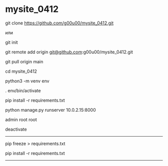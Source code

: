 # mysite_0412

git clone https://github.com/g00u00/mysite_0412.git

или

git init

git remote add origin git@github.com:g00u00/mysite_0412.git

git pull origin main

cd mysite_0412

python3 -m venv env

. env/bin/activate

pip install -r requirements.txt

python manage.py runserver 10.0.2.15:8000

admin root root

deactivate

------------

pip freeze > requirements.txt

pip install -r requirements.txt

--------------------

